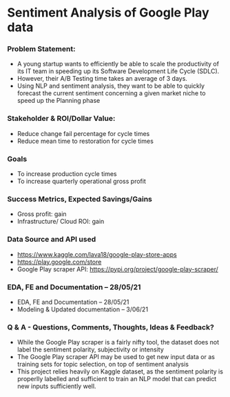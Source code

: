 # Sentiment Analysis of Google Play data

### Problem Statement: 
- A young startup wants to efficiently be able to scale the productivity of its IT team in speeding up its Software Development Life Cycle (SDLC). 
- However, their A/B Testing time takes an average of 3 days. 
- Using NLP and sentiment analysis, they want to be able to quickly forecast the current sentiment concerning a given market niche to speed up the Planning phase

### Stakeholder & ROI/Dollar Value:
- Reduce change fail percentage for cycle times
- Reduce mean time to restoration for cycle times

### Goals
- To increase production cycle times
- To increase quarterly operational gross profit

### Success Metrics, Expected Savings/Gains
- Gross profit: gain
- Infrastructure/ Cloud ROI: gain

### Data Source and API used
- https://www.kaggle.com/lava18/google-play-store-apps
- https://play.google.com/store
- Google Play scraper API: https://pypi.org/project/google-play-scraper/

### EDA, FE and Documentation – 28/05/21
- EDA, FE and Documentation – 28/05/21
- Modeling & Updated documentation – 3/06/21

### Q & A - Questions, Comments, Thoughts, Ideas & Feedback?
- While the Google Play scraper is a fairly nifty tool, the dataset does not label the sentiment polarity, subjectivity or intensity
- The Google Play scraper API may be used to get new input data or as training sets for topic selection, on top of sentiment analysis
- This project relies heavily on Kaggle dataset, as the sentiment polarity is properlly labelled and sufficient to train an NLP model that can predict new inputs sufficiently well.

